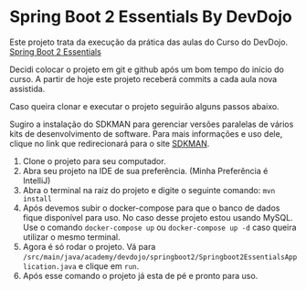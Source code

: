 # Spring Boot 2 Essentials By DevDojo

Este projeto trata da execução da prática das aulas do Curso do DevDojo.
[Spring Boot 2 Essentials](https://www.youtube.com/watch?v=bCzsSXE4Jzg&list=PL62G310vn6nFBIxp6ZwGnm8xMcGE3VA5H)

Decidi colocar o projeto em git e github após um bom tempo do início do curso. A partir de hoje este projeto receberá 
commits a cada aula nova assistida.

Caso queira clonar e executar o projeto seguirão alguns passos abaixo.

Sugiro a instalação do SDKMAN para gerenciar versões paralelas de vários kits de desenvolvimento de software.
Para mais informações e uso dele, clique no link que redirecionará para o site [SDKMAN](https://sdkman.io/).


1. Clone o projeto para seu computador.
2. Abra seu projeto na IDE de sua preferência. (Minha Preferência é IntelliJ)
3. Abra o terminal na raiz do projeto e digite o seguinte comando: `mvn install`
4. Após devemos subir o docker-compose para que o banco de dados fique disponível para uso. 
No caso desse projeto estou usando MySQL. Use o comando `docker-compose up` ou `docker-compose up -d` 
caso queira utilizar o mesmo terminal.
5. Agora é só rodar o projeto. Vá para `/src/main/java/academy/devdojo/springboot2/Springboot2EssentialsApplication.java`
 e clique em `run`.
6. Após esse comando o projeto já esta de pé e pronto para uso.